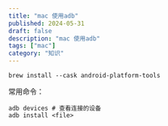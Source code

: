 ```yaml
---
title: "mac 使用adb"
published: 2024-05-31
draft: false
description: "mac 使用adb"
tags: ["mac"]
category: "知识"
---
```


```shell
brew install --cask android-platform-tools
```

常用命令：

```shell
adb devices # 查看连接的设备
adb install <file>
```
